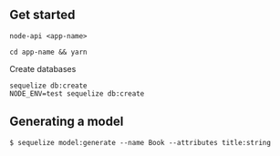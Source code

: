## Get started

```
node-api <app-name>
```

```
cd app-name && yarn
```

Create databases
```
sequelize db:create
NODE_ENV=test sequelize db:create
```


## Generating a model

```
$ sequelize model:generate --name Book --attributes title:string
```
